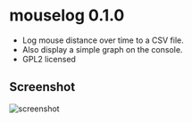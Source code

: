 # mouselog 0.1.0

* Log mouse distance over time to a CSV file.
* Also display a simple graph on the console.
* GPL2 licensed

## Screenshot

![screenshot](https://raw.githubusercontent.com/xyproto/mouselog/master/example_graph.png)
